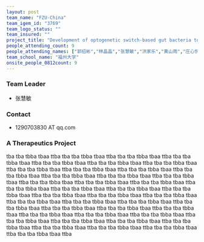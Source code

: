```yaml
---
layout: post
team_name: "FZU-China"
team_igem_id: "3769"
team_logo_status: ""
team_insured: ""
project_title: "Development of optogenetic switch-based gut bacteria to potentially alleviate depression by supplementing GABA"
people_attending_count: 9
people_attending_names: ["郭绍彬","林晶晶","张慧敏","洪家乐","黄山雨","庄心悦","陈思鹏","刘子晴","蒋诗洋"]
team_school_name: "福州大学"
onsite_people_0812count: 9
---
```



### Team Leader
* 张慧敏

### Contact
* 1290703830 AT qq.com

### A Therapeutics Project

tba tba tbba tbaa ttba tba tba tbba tbaa ttba tba tba tbba tbaa ttba tba tba tbba tbaa ttba tba tba tbba tbaa ttba tba tba tbba tbaa ttba tba tba tbba tbaa ttba tba tba tbba tbaa ttba tba tba tbba tbaa ttba tba tba tbba tbaa ttba tba tba tbba tbaa ttba tba tba tbba tbaa ttba tba tba tbba tbaa ttba tba tba tbba tbaa ttba tba tba tbba tbaa ttba tba tba tbba tbaa ttba tba tba tbba tbaa ttba tba tba tbba tbaa ttba tba tba tbba tbaa ttba tba tba tbba tbaa ttba tba tba tbba tbaa ttba tba tba tbba tbaa ttba tba tba tbba tbaa ttba tba tba tbba tbaa ttba tba tba tbba tbaa ttba tba tba tbba tbaa ttba tba tba tbba tbaa ttba tba tba tbba tbaa ttba tba tba tbba tbaa ttba tba tba tbba tbaa ttba tba tba tbba tbaa ttba tba tba tbba tbaa ttba tba tba tbba tbaa ttba tba tba tbba tbaa ttba tba tba tbba tbaa ttba tba tba tbba tbaa ttba tba tba tbba tbaa ttba tba tba tbba tbaa ttba tba tba tbba tbaa ttba tba tba tbba tbaa ttba tba tba tbba tbaa ttba tba tba tbba tbaa ttba 

